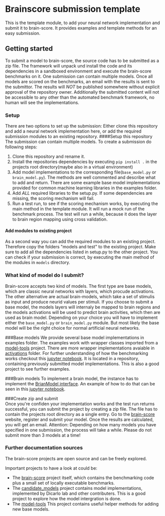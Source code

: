 
# Brainscore submission template
This is the template module, to add your neural network implementation and submit it to brain-score. It provides examples and template methods for an easy submission.

## Getting started
To submit a model to brain-score, the source code has to be submitted as a zip file. The framework will unpack und install the code and its dependencies in a sandboxed environment and execute the brain-score benchmarks on it.
One submission can contain multiple models. Once all models are scored on the benchmarks, an email with the results is sent to the submittor. The results will *NOT* be published somewhere without explicit approval of the repository owner.
Additionally the submitted content will not be accessible to any other than the automated benchmark framework, no human will see the implementations.

### Setup
There are two options to set up the submission: Either clone this repository and add a neural network implementation here, or add the required submission modules to an existing repository.
####Setup this repository
The submission can contain multiple models. To create a submission do following steps:
  1. Clone this repository and rename it.
  2. Install the repositories dependencies by executing `pip install .` in the projects root directory(maybe also in a virtual environment)
  3. Add model implementations to the corresponding file(`base_model.py` or `brain_model.py`). The methods are well commented and describe what to add and return. There are some example base model implementations provided for common machine learning libraries in the examples folder.
  4. Add *ALL* required libraries to the setup.py. If some dependencies are missing, the scoring mechanism will fail.
  5. Run a test run, to see if the scoring mechanism works, by executing the main method in the template module. It will run a mock run of the benchmark process. The test will run a while, because it does the layer to brain region mapping using cross validation.
  
#### Add modules to existing project
As a second way you can add the required modules to an existing project. Therefore copy the folders "models and test" to the existing project. Make sure to add all the dependencies listed in setup.py to the other project. You can check if your submission is correct, by executing the main method of the modules in `models` directory.

### What kind of model do I submit?
Brain-score accepts two kind of models. The first type are base models, which are classic neural networks with layers, which procude activations. The other alternative are actual brain-models, which take a set of stimulis as input and produce neurid values per stimuli.
If you choose to submit a base model, the models layers will internaly be mapped to brain regions and the models activations will be used to predict brain activities, which then are used as brain model.
Depending on your choice you will have to implement either the `base_model.py` or `brain_model.py` module. But most likely the base model will be the right choice for normal artificial neural networks.

###Base models
We provide several base model implementations in examples folder. The examples work with wrapper classes imported from a [model-tools](https://github.com/brain-score/model-tools) project. 
There are more wrapper implementations avaiable in [activations](https://github.com/brain-score/model-tools/tree/master/model_tools/activations) folder. For further understanding of how the benchmarking works checkout this [jupyter notebook](https://github.com/brain-score/candidate_models/blob/master/examples/score-model.ipynb).
It is located in a repository, containing previously submitted model implementations. This is also a good project to see further examples.

###Brain models
To implement a brain model, the instance has to implement the [BrianModel interface](https://github.com/brain-score/brain-score/blob/master/brainscore/model_interface.py). An example of how to do that can be seen in this [jupyter notebook](https://github.com/brain-score/brain-score/blob/master/examples/benchmarks.ipynb).
  
  
###Create zip and submit   
Once you're confiden your implementation works and the test run returns successful, you can submit the project by creating a zip file. The file has to contain the projects root directory as a single entry.
Go to the [brain-score](http://www.brain-score.org/) website, register and submit your model. Once the results are calculated, you will get an email. Attention: Depending on how many models you have specified in one submission, the process will take a while. Please do not submit more than 3 models at a time!

### Further documentation sources
The brain-score projects are open source and can be freely explored.

Important projects to have a look at could be:
 - The [brain-score](https://github.com/brain-score/brain-score) project itself, which contains the benchmarking code plus a small set of locally executable benchmarks.
 - The [candidate_models](https://github.com/brain-score/model-tools) project contains model implementations, implemented by Dicarlo lab and other contributers. This is a good project to explore how the model intergration is done. 
 - The [model-tools](https://github.com/brain-score/candidate_models) This project contains useful helper methods for adding new base models.